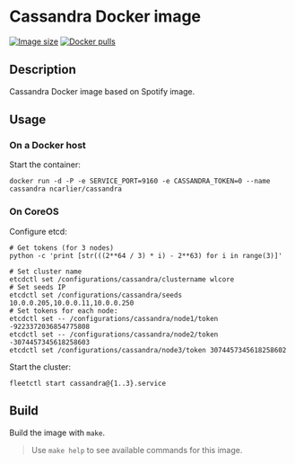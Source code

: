 # Cassandra Docker image

[![Image size](https://img.shields.io/imagelayers/image-size/ncarlier/cassandra/latest.svg)](https://hub.docker.com/r/ncarlier/cassandra/)
[![Docker pulls](https://img.shields.io/docker/pulls/ncarlier/cassandra.svg)](https://hub.docker.com/r/ncarlier/cassandra/)

## Description

Cassandra Docker image based on Spotify image.

## Usage

### On a Docker host

Start the container:

```
docker run -d -P -e SERVICE_PORT=9160 -e CASSANDRA_TOKEN=0 --name cassandra ncarlier/cassandra
```

### On CoreOS

Configure etcd:

```
# Get tokens (for 3 nodes)
python -c 'print [str(((2**64 / 3) * i) - 2**63) for i in range(3)]'

# Set cluster name
etcdctl set /configurations/cassandra/clustername wlcore
# Set seeds IP
etcdctl set /configurations/cassandra/seeds 10.0.0.205,10.0.0.11,10.0.0.250
# Set tokens for each node:
etcdctl set -- /configurations/cassandra/node1/token -9223372036854775808
etcdctl set -- /configurations/cassandra/node2/token -3074457345618258603
etcdctl set /configurations/cassandra/node3/token 3074457345618258602
```

Start the cluster:

```
fleetctl start cassandra@{1..3}.service
```

## Build

Build the image with `make`.

> Use `make help` to see available commands for this image.
